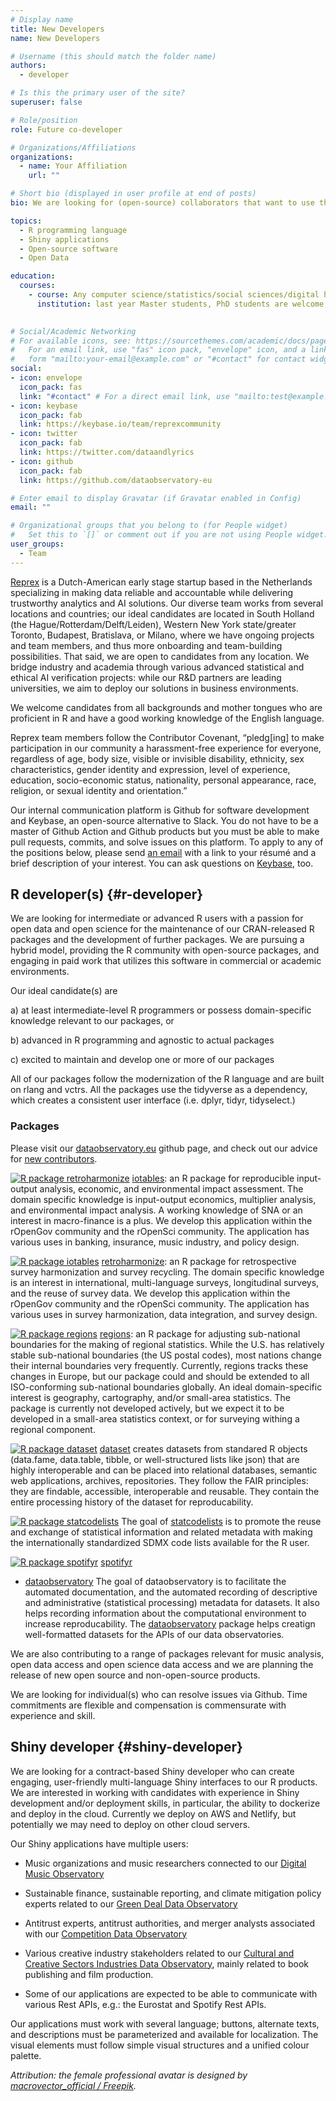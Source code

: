 ```yaml
---
# Display name
title: New Developers
name: New Developers

# Username (this should match the folder name)
authors:
  - developer

# Is this the primary user of the site?
superuser: false

# Role/position
role: Future co-developer

# Organizations/Affiliations
organizations:
  - name: Your Affiliation
    url: ""

# Short bio (displayed in user profile at end of posts)
bio: We are looking for (open-source) collaborators that want to use their technical skillset to further our open data and reproducible research-based approach.

topics:
  - R programming language
  - Shiny applications
  - Open-source software
  - Open Data

education:
  courses:
    - course: Any computer science/statistics/social sciences/digital humanities
      institution: last year Master students, PhD students are welcome, too. 
      

# Social/Academic Networking
# For available icons, see: https://sourcethemes.com/academic/docs/page-builder/#icons
#   For an email link, use "fas" icon pack, "envelope" icon, and a link in the
#   form "mailto:your-email@example.com" or "#contact" for contact widget.
social:
- icon: envelope
  icon_pack: fas
  link: "#contact" # For a direct email link, use "mailto:test@example.org".
- icon: keybase
  icon_pack: fab
  link: https://keybase.io/team/reprexcommunity
- icon: twitter
  icon_pack: fab
  link: https://twitter.com/dataandlyrics
- icon: github
  icon_pack: fab
  link: https://github.com/dataobservatory-eu

# Enter email to display Gravatar (if Gravatar enabled in Config)
email: ""

# Organizational groups that you belong to (for People widget)
#   Set this to `[]` or comment out if you are not using People widget.
user_groups:
  - Team
---
```


[Reprex](https://reprex.nl/) is a Dutch-American early stage startup based in the Netherlands specializing in making data reliable and accountable while delivering trustworthy analytics and AI solutions. Our diverse team works from several locations and countries; our ideal candidates are located in South Holland (the Hague/Rotterdam/Delft/Leiden), Western New York state/greater Toronto, Budapest, Bratislava, or Milano, where we have ongoing projects and team members, and thus more onboarding and team-building possibilities. That said, we are open to candidates from any location. We bridge industry and academia through various advanced statistical and ethical AI verification projects: while our R&D partners are leading universities, we aim to deploy our solutions in business environments.

We welcome candidates from all backgrounds and mother tongues who are proficient in R and have a good working knowledge of the English language.

Reprex team members follow the Contributor Covenant, “pledg[ing] to make participation in our community a harassment-free experience for everyone, regardless of age, body size, visible or invisible disability, ethnicity, sex characteristics, gender identity and expression, level of experience, education, socio-economic status, nationality, personal appearance, race, religion, or sexual identity and orientation.”

Our internal communication platform is Github for software development and Keybase, an open-source alternative to Slack. You do not have to be a master of Github Action and Github products but you must be able to make pull requests, commits, and solve issues on this platform. To apply to any of the positions below, please send [an email](https://reprex.nl/#contact) with a link to your résumé and a brief description of your interest. You can ask questions on [Keybase](https://keybase.io/team/reprexcommunity), too.

## R developer(s) {#r-developer}

We are looking for intermediate or advanced R users with a passion for open data and open science for the maintenance of our CRAN-released R packages and the development of further packages. We are pursuing a hybrid model, providing the R community with open-source packages, and engaging in paid work that utilizes this software in commercial or academic environments.

Our ideal candidate(s) are

a) at least intermediate-level R programmers or possess domain-specific knowledge relevant to our packages, or

b) advanced in R programming and agnostic to actual packages

c) excited to maintain and develop one or more of our packages

All of our packages follow the modernization of the R language and are built on rlang and vctrs. All the packages use the tidyverse as a dependency, which creates a consistent user interface (i.e. dplyr, tidyr, tidyselect.)

### Packages
Please visit our [dataobservatory.eu](https://github.com/dataobservatory-eu/) github page, and check out our advice for [new contributors](https://github.com/dataobservatory-eu/new-contributors).

[![R package
retroharmonize](https://img.shields.io/badge/R-retroharmonize-007CBB.svg)](https://iotables.dataobservatory.eu) [iotables](https://iotables.dataobservatory.eu/): an R package for reproducible input-output analysis, economic, and environmental impact assessment. The domain specific knowledge is input-output economics, multiplier analysis, and environmental impact analysis. A working knowledge of SNA or an interest in macro-finance is a plus. We develop this application within the rOpenGov community and the rOpenSci community. The application has various uses in banking, insurance, music industry, and policy design.

[![R package
iotables](https://img.shields.io/badge/R-retroharmonize-3EA135.svg)](https://retroharmonize.dataobservatory.eu)  [retroharmonize](https://retroharmonize.dataobservatory.eu/): an R package for retrospective survey harmonization and survey recycling. The domain specific knowledge is an interest in international, multi-language surveys, longitudinal surveys, and the reuse of survey data. We develop this application within the rOpenGov community and the rOpenSci community. The application has various uses in survey harmonization, data integration, and survey design. 

[![R package
regions](https://img.shields.io/badge/R-regions-00843A.svg)](https://regions.dataobservatory.eu) [regions](https://regions.dataobservatory.eu/): an R package for adjusting sub-national boundaries for the making of regional statistics.  While the U.S. has relatively stable sub-national boundaries (the US postal codes), most nations change their internal boundaries very frequently. Currently, regions tracks these changes in Europe, but our package could and should be extended to all ISO-conforming sub-national boundaries globally.  An ideal domain-specific interest is geography, cartography, and/or small-area statistics. The package is currently not developed actively, but we expect it to be developed in a small-area statistics context, or for surveying withing a regional component. 

[![R package
dataset](https://img.shields.io/badge/R-dataset-E4007F.svg)](https://dataset.dataobservatory.eu) [dataset](https://dataset.dataobservatory.eu/) creates datasets from standared R objects (data.fame, data.table, tibble, or well-structured lists like json) that are highly interoperable and can be placed into relational databases, semantic web applications, archives, repositories. They follow the FAIR principles: they are findable, accessible, interoperable and reusable. They contain the entire processing history of the dataset for reproducability.

[![R package
statcodelists](https://img.shields.io/badge/R-statcodelists-lightgrey.svg)](https://statcodelists.dataobservatory.eu) The goal of [statcodelists](https://statcodelists.dataobservatory.eu/) is to promote the reuse and exchange of statistical information and related metadata with making the internationally standardized SDMX code lists available for the R user.



[![R package
spotifyr](https://img.shields.io/badge/R-spotifyr-1db954.svg)](https://www.rcharlie.com/spotifyr) [spotifyr]()

- [dataobservatory](https://github.com/dataobservatory-eu/dataobservatory) The goal of dataobservatory is to facilitate the automated documentation, and the automated recording of descriptive and administrative (statistical processing) metadata for datasets. It also helps recording information about the computational environment to increase reproducability. The [dataobservatory](https://github.com/dataobservatory-eu/dataobservatory) package helps creatign well-formatted datasets for the APIs of our data observatories.

We are also contributing to a range of packages relevant for music analysis, open data access and open science data access and we are planning the release of new open source and non-open-source products.

We are looking for individual(s) who can resolve issues via Github. Time commitments are flexible and compensation is commensurate with experience and skill.

## Shiny developer {#shiny-developer}
We are looking for a contract-based Shiny developer who can create engaging, user-friendly multi-language Shiny interfaces to our R products. We are interested in working with candidates with experience in Shiny development and/or deployment skills, in particular, the ability to dockerize and deploy in the cloud. Currently we deploy on AWS and Netlify, but potentially we may need to deploy on other cloud servers.

Our Shiny applications have multiple users: 
- Music organizations and music researchers connected to our [Digital Music Observatory](https://music.dataobservatory.eu/)

- Sustainable finance, sustainable reporting, and climate mitigation policy experts related to our [Green Deal Data Observatory](https://greendeal.dataobservatory.eu/)

- Antitrust experts, antitrust authorities, and merger analysts associated with our [Competition Data Observatory](https://competition.dataobservatory.eu/)

- Various creative industry stakeholders related to our [Cultural and Creative Sectors Industries Data Observatory](https://ccsi.dataobservatory.eu/), mainly related to book publishing and film production.

- Some of our applications are expected to be able to communicate with various Rest APIs, e.g.: the Eurostat and Spotify Rest APIs.

Our applications must work with several language; buttons, alternate texts, and descriptions must be parameterized and available for localization. The visual elements must follow simple visual structures and a unified colour palette.


_Attribution: the female professional avatar is designed by [macrovector_official / Freepik](http://www.freepik.com)._
